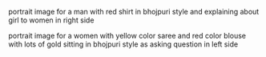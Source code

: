 portrait image for a man with red shirt  in bhojpuri style and explaining about girl to women in right side

portrait image for a women with yellow color saree and red color blouse with lots of gold sitting in bhojpuri style as asking question in left side 